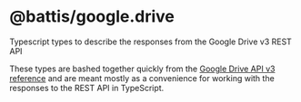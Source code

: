 # @battis/google.drive

Typescript types to describe the responses from the Google Drive v3 REST API

These types are bashed together quickly from the [Google Drive API v3 reference](https://developers.google.com/drive/api/v3/reference) and are meant mostly as a convenience for working with the responses to the REST API in TypeScript.
